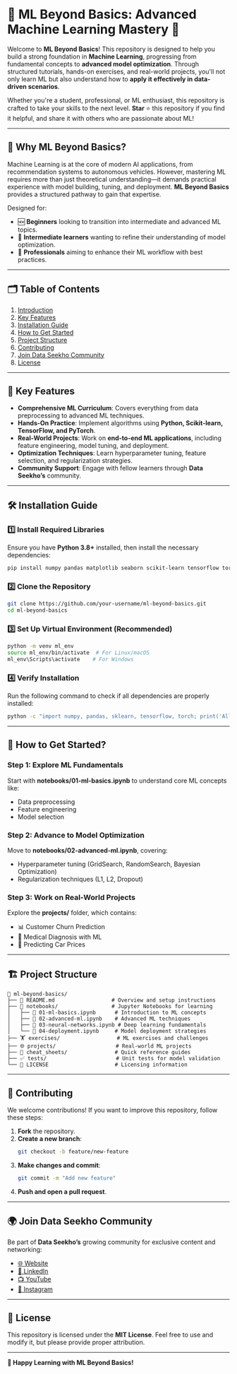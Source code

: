 # 🧠 ML Beyond Basics: Advanced Machine Learning Mastery 🚀

Welcome to **ML Beyond Basics**! This repository is designed to help you build a strong foundation in **Machine Learning**, progressing from fundamental concepts to **advanced model optimization**. Through structured tutorials, hands-on exercises, and real-world projects, you'll not only learn ML but also understand how to **apply it effectively in data-driven scenarios**. 

Whether you're a student, professional, or ML enthusiast, this repository is crafted to take your skills to the next level. **Star** ⭐ this repository if you find it helpful, and share it with others who are passionate about ML!

---

## 🎯 **Why ML Beyond Basics?**
Machine Learning is at the core of modern AI applications, from recommendation systems to autonomous vehicles. However, mastering ML requires more than just theoretical understanding—it demands practical experience with model building, tuning, and deployment. **ML Beyond Basics** provides a structured pathway to gain that expertise.

Designed for:
- 🆕 **Beginners** looking to transition into intermediate and advanced ML topics.
- 🧠 **Intermediate learners** wanting to refine their understanding of model optimization.
- 🚀 **Professionals** aiming to enhance their ML workflow with best practices.

---

## 🗂️ **Table of Contents**

1. [Introduction](#-introduction)  
2. [Key Features](#-key-features)  
3. [Installation Guide](#%EF%B8%8F-installation-guide)  
4. [How to Get Started](#-how-to-get-started)  
5. [Project Structure](#%EF%B8%8F-project-structure)  
6. [Contributing](#-contributing)  
7. [Join Data Seekho Community](#-join-data-seekho-community)  
8. [License](#-license)  

---

## 🚀 **Key Features**
- **Comprehensive ML Curriculum**: Covers everything from data preprocessing to advanced ML techniques.
- **Hands-On Practice**: Implement algorithms using **Python, Scikit-learn, TensorFlow, and PyTorch**.
- **Real-World Projects**: Work on **end-to-end ML applications**, including feature engineering, model tuning, and deployment.
- **Optimization Techniques**: Learn hyperparameter tuning, feature selection, and regularization strategies.
- **Community Support**: Engage with fellow learners through **Data Seekho’s** community.

---

## 🛠️ **Installation Guide**

### 1️⃣ Install Required Libraries
Ensure you have **Python 3.8+** installed, then install the necessary dependencies:

```bash
pip install numpy pandas matplotlib seaborn scikit-learn tensorflow torch
```

### 2️⃣ Clone the Repository

```bash
git clone https://github.com/your-username/ml-beyond-basics.git
cd ml-beyond-basics
```

### 3️⃣ Set Up Virtual Environment (Recommended)

```bash
python -m venv ml_env
source ml_env/bin/activate  # For Linux/macOS
ml_env\Scripts\activate    # For Windows
```

### 4️⃣ Verify Installation
Run the following command to check if all dependencies are properly installed:

```bash
python -c "import numpy, pandas, sklearn, tensorflow, torch; print('All set!')"
```

---

## 🚦 **How to Get Started?**

### Step 1: Explore ML Fundamentals
Start with **notebooks/01-ml-basics.ipynb** to understand core ML concepts like:
- Data preprocessing
- Feature engineering
- Model selection

### Step 2: Advance to Model Optimization
Move to **notebooks/02-advanced-ml.ipynb**, covering:
- Hyperparameter tuning (GridSearch, RandomSearch, Bayesian Optimization)
- Regularization techniques (L1, L2, Dropout)

### Step 3: Work on Real-World Projects
Explore the **projects/** folder, which contains:
- 📊 Customer Churn Prediction
- 🏥 Medical Diagnosis with ML
- 🚗 Predicting Car Prices

---

## 🏗️ **Project Structure**

```
📂 ml-beyond-basics/
├── 📄 README.md                  # Overview and setup instructions
├── 📘 notebooks/                 # Jupyter Notebooks for learning
│   ├── 📝 01-ml-basics.ipynb      # Introduction to ML concepts
│   ├── 📝 02-advanced-ml.ipynb    # Advanced ML techniques
│   ├── 📝 03-neural-networks.ipynb # Deep learning fundamentals
│   └── 📝 04-deployment.ipynb     # Model deployment strategies
├── 🏋️ exercises/                  # ML exercises and challenges
├── 🌐 projects/                   # Real-world ML projects
├── 🔖 cheat_sheets/               # Quick reference guides
├── ✅ tests/                      # Unit tests for model validation
└── 📜 LICENSE                     # Licensing information
```

---

## 🤝 **Contributing**
We welcome contributions! If you want to improve this repository, follow these steps:

1. **Fork** the repository.
2. **Create a new branch**:
   ```bash
   git checkout -b feature/new-feature
   ```
3. **Make changes and commit**:
   ```bash
   git commit -m "Add new feature"
   ```
4. **Push and open a pull request**.

---

## 🌍 **Join Data Seekho Community**
Be part of **Data Seekho’s** growing community for exclusive content and networking:

- [🌐 Website](https://dataseekho.com)
- [🔗 LinkedIn](https://www.linkedin.com/company/dataseekhoo)
- [📺 YouTube](https://www.youtube.com/dataseekhoo)
- [📸 Instagram](https://www.instagram.com/dataseekhoo)

---

## 📜 **License**
This repository is licensed under the **MIT License**. Feel free to use and modify it, but please provide proper attribution.

---

**🚀 Happy Learning with ML Beyond Basics!**

